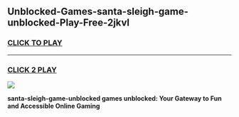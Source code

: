 
## Unblocked-Games-santa-sleigh-game-unblocked-Play-Free-2jkvl
<h3>
<a href="https://premium76.site?title=santa-sleigh-game-unblocked&ref=10A">CLICK TO PLAY</a></h3>
<hr>

<h3>
<a href="https://premium76.site?title=santa-sleigh-game-unblocked&ref=10A">CLICK 2 PLAY</a>
  
</h3>

<a href="https://premium76.site?title=santa-sleigh-game-unblocked&ref=10A"><img src="https://clearcache.store/games.png"></a>


**santa-sleigh-game-unblocked games unblocked: Your Gateway to Fun and Accessible Online Gaming**
